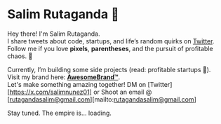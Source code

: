 # Salim Rutaganda 👋  

Hey there! I'm Salim Rutaganda.  
I share tweets about code, startups, and life’s random quirks on [Twitter](https://x.com/salimnunez01).  
Follow me if you love **pixels**, **parentheses**, and the pursuit of profitable chaos. 💸  

Currently, I’m building some side projects (read: profitable startups 🚀).  
Visit my brand here: [**AwesomeBrand™**](https://rsalim.vercel.app).  
Let's make something amazing together! DM on [Twitter][https://x.com/salimnunez01] or Shoot an email @ [rutagandasalim@gmail.com][mailto:rutagandasalim@gmail.com]

Stay tuned. The empire is... loading.  
